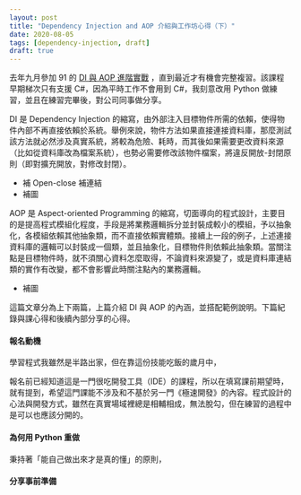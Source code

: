 ```yaml
---
layout: post
title: "Dependency Injection and AOP 介紹與工作坊心得（下）"
date: 2020-08-05
tags: [dependency-injection, draft]
draft: true
---
```


去年九月參加 91 的 [DI 與 AOP 進階實戰](https://dotblogs.com.tw/hatelove/2018/11/14/201905-dependency-injection-and-aspect-oriented-programming) ，直到最近才有機會完整複習。該課程早期梯次只有支援 C#，因為平時工作不會用到 C#，我刻意改用 Python 做練習，並且在練習完畢後，對公司同事做分享。

DI 是 Dependency Injection 的縮寫，由外部注入目標物件所需的依賴，使得物件內部不再直接依賴於系統。舉例來說，物件方法如果直接連接資料庫，那麼測試該方法就必然涉及真實系統，將較為危險、耗時，而其後如果需要更改資料來源（比如從資料庫改為檔案系統），也勢必需要修改該物件檔案，將違反開放-封閉原則（即對擴充開放，對修改封閉）。

- 補 Open-close 補連結
- 補圖

AOP 是 Aspect-oriented Programming 的縮寫，切面導向的程式設計，主要目的是提高程式模組化程度，手段是將業務邏輯拆分並封裝成較小的模組，予以抽象化，各模組依賴其他抽象類，而不直接依賴實體類。接續上一段的例子，上述連接資料庫的邏輯可以封裝成一個類，並且抽象化，目標物件則依賴此抽象類。當關注點是目標物件時，就不須關心資料怎麼取得，不論資料來源變了，或是資料庫連結類的實作有改變，都不會影響此時關注點內的業務邏輯。

- 補圖

這篇文章分為上下兩篇，上篇介紹 DI 與 AOP 的內涵，並搭配範例說明。下篇紀錄與課心得和後續內部分享的心得。

<!--more-->

#### 報名動機

學習程式我雖然是半路出家，但在靠這份技能吃飯的歲月中，

報名前已經知道這是一門很吃開發工具（IDE）的課程，所以在填寫課前期望時，就有提到，希望這門課能不涉及和不基於另一門《極速開發》的內容。程式設計的心法與開發方式，雖然在真實場域裡總是相輔相成，無法脫勾，但在練習的過程中是可以也應該分開的。

#### 為何用 Python 重做

秉持著「能自己做出來才是真的懂」的原則，

#### 分享事前準備


